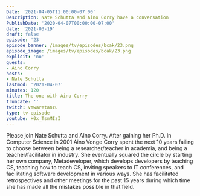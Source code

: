```yaml
---
Date: '2021-04-05T11:00:00-07:00'
Description: Nate Schutta and Aino Corry have a conversation
PublishDate: '2020-04-07T00:00:00-07:00'
date: '2021-03-19'
draft: false
episode: '23'
episode_banner: /images/tv/episodes/bcak/23.png
episode_image: /images/tv/episodes/bcak/23.png
explicit: 'no'
guests:
- Aino Corry
hosts:
- Nate Schutta
lastmod: '2021-04-07'
minutes: 120
title: The one with Aino Corry
truncate: ''
twitch: vmwaretanzu
type: tv-episode
youtube: H0x_TsmMIzI
---
```


Please join Nate Schutta and Aino Corry. After gaining her Ph.D. in Computer Science in 2001 Aino Vonge Corry spent the next 10 years failing to choose between being a researcher/teacher in academia, and being a teacher/facilitator in industry. She eventually squared the circle by starting her own company, Metadeveloper, which develops developers by teaching CS, teaching how to teach CS, inviting speakers to IT conferences, and facilitating software development in various ways. She has facilitated retrospectives and other meetings for the past 15 years during which time she has made all the mistakes possible in that field.